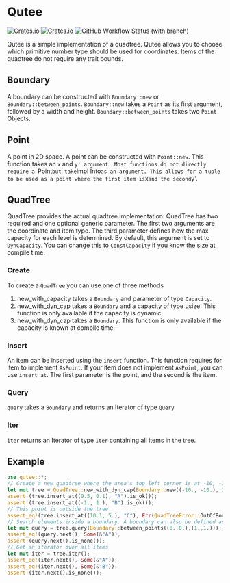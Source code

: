 # Qutee

![Crates.io](https://img.shields.io/crates/v/qutee?style=for-the-badge)
![Crates.io](https://img.shields.io/crates/l/qutee?style=for-the-badge)
![GitHub Workflow Status (with branch)](https://img.shields.io/github/actions/workflow/status/Julian-Alberts/qutee/rust-test.yml?branch=main&label=Tests&style=for-the-badge)

Qutee is a simple implementation of a quadtree.
Qutee allows you to choose which primitive number type should be used for coordinates.
Items of the quadtree do not require any trait bounds.

## Boundary
A boundary can be constructed with `Boundary::new` or `Boundary::between_points`.
`Boundary::new` takes a `Point` as its first argument, followed by a width and height.
`Boundary::between_points` takes two `Point` Objects.

## Point
A point in 2D space.
A point can be constructed with `Point::new`. This function takes an `x` and `y' argument.
Most functions do not directly require a `Point` but take `impl Into<Point>` as an argument.
This allows for a tuple to be used as a point where the first item is `x` and the second `y'.

## QuadTree
QuadTree provides the actual quadtree implementation. QuadTree has two required and one optional generic parameter.
The first two arguments are the coordinate and item type. The third parameter defines how the max capacity for each level is determined.
By default, this argument is set to `DynCapacity`. You can change this to `ConstCapacity` if you know the size at compile time.

### Create
To create a `QuadTree` you can use one of three methods
1. new_with_capacity takes a `Boundary` and parameter of type `Capacity`.
2. new_with_dyn_cap takes a `Boundary` and a capacity of type usize. This function is only available if the capacity is dynamic.
3. new_with_dyn_cap takes a `Boundary`. This function is only available if the capacity is known at compile time.

### Insert
An item can be inserted using the `insert` function. This function requires for item to implement `AsPoint`.
If your item does not implement `AsPoint`, you can use `insert_at`. The first parameter is the point, and the second is the item.

### Query
`query` takes a `Boundary` and returns an Iterator of type `Query`

### Iter
`iter` returns an Iterator of type `Iter` containing all items in the tree.

## Example
```rust
use qutee::*;
// Create a new quadtree where the area's top left corner is at -10, -10, with a width and height of 20.
let mut tree = QuadTree::new_with_dyn_cap(Boundary::new((-10., -10.), 20., 20.), 5);
assert!(tree.insert_at((0.5, 0.1), "A").is_ok());
assert!(tree.insert_at((-1., 1.), "B").is_ok());
// This point is outside the tree
assert_eq!(tree.insert_at((10.1, 5.), "C"), Err(QuadTreeError::OutOfBounds));
// Search elements inside a boundary. A boundary can also be defined as an area between two points.
let mut query = tree.query(Boundary::between_points((0.,0.),(1.,1.)));
assert_eq!(query.next(), Some(&"A"));
assert!(query.next().is_none());
// Get an iterator over all items
let mut iter = tree.iter();
assert_eq!(iter.next(), Some(&"A"));
assert_eq!(iter.next(), Some(&"B"));
assert!(iter.next().is_none());
```

